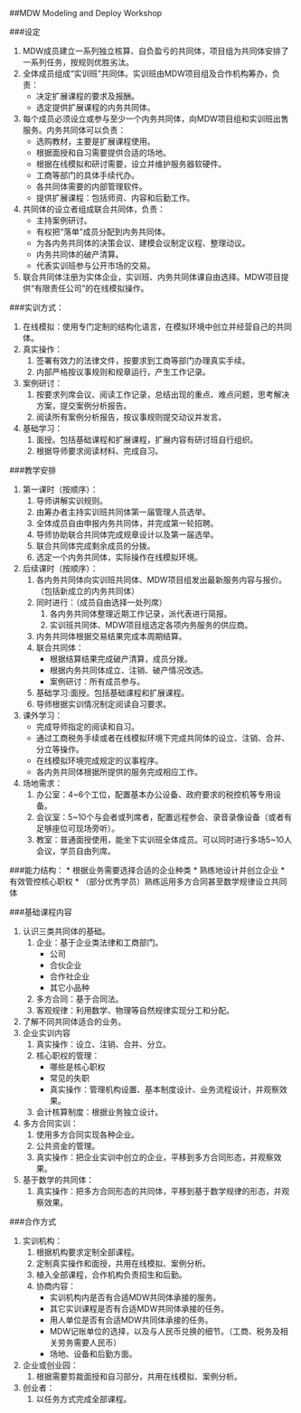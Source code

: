 ##MDW
Modeling and Deploy Workshop

###设定
1. MDW成员建立一系列独立核算、自负盈亏的共同体，项目组为共同体安排了一系列任务，按规则优胜劣汰。
2. 全体成员组成“实训班”共同体。实训班由MDW项目组及合作机构筹办，负责：
	* 决定扩展课程的要求及报酬。
	* 选定提供扩展课程的内务共同体。
3. 每个成员必须设立或参与至少一个内务共同体，向MDW项目组和实训班出售服务。内务共同体可以负责：
	* 选购教材，主要是扩展课程使用。
	* 根据面授和自习需要提供合适的场地。
	* 根据在线模拟和研讨需要，设立并维护服务器软硬件。
	* 工商等部门的具体手续代办。
	* 各共同体需要的内部管理软件。
	* 提供扩展课程：包括师资、内容和后勤工作。
4. 共同体的设立者组成联合共同体，负责：
	* 主持案例研讨。
	* 有权把“落单”成员分配到内务共同体。
	* 为各内务共同体的决策会议、建模会议制定议程、整理动议。
	* 内务共同体的破产清算。
	* 代表实训班参与公开市场的交易。
5. 联合共同体注册为实体企业，实训班、内务共同体课自由选择。MDW项目提供“有限责任公司”的在线模拟操作。

###实训方式：
1. 在线模拟：使用专门定制的结构化语言，在模拟环境中创立并经营自己的共同体。
2. 真实操作：
	1. 签署有效力的法律文件，按要求到工商等部门办理真实手续。
	2. 内部严格按议事规则和规章运行，产生工作记录。
3. 案例研讨：
	1. 按要求列席会议、阅读工作记录，总结出现的重点、难点问题，思考解决方案，提交案例分析报告。
	2. 阅读所有案例分析报告，按议事规则提交动议并发言。
4. 基础学习：
	1. 面授。包括基础课程和扩展课程，扩展内容有研讨班自行组织。
	2. 根据导师要求阅读材料、完成自习。

###教学安排
1. 第一课时（按顺序）：
	1. 导师讲解实训规则。
	2. 由筹办者主持实训班共同体第一届管理人员选举。
	3. 全体成员自由申报内务共同体，并完成第一轮招聘。
	4. 导师协助联合共同体完成规章设计以及第一届选举。
	5. 联合共同体完成剩余成员的分拨。
	6. 选定一个内务共同体，实际操作在线模拟环境。
2. 后续课时（按顺序）：
	1. 各内务共同体向实训班共同体、MDW项目组发出最新服务内容与报价。（包括新成立的内务共同体）
	2. 同时进行：（成员自由选择一处列席）
		1. 各内务共同体整理近期工作记录，派代表进行简报。
		2. 实训班共同体、MDW项目组选定各项内务服务的供应商。
	3. 内务共同体根据交易结果完成本周期结算。
	4. 联合共同体：
		* 根据结算结果完成破产清算，成员分拨。
		* 根据内务共同体成立、注销、破产情况改选。
		* 案例研讨：所有成员参与。
	5. 基础学习:面授。包括基础课程和扩展课程。
	6. 导师根据实训情况制定阅读自习要求。
3. 课外学习：
	* 完成导师指定的阅读和自习。
	* 通过工商税务手续或者在线模拟环境下完成共同体的设立、注销、合并、分立等操作。
	* 在线模拟环境完成规定的议事程序。
	* 各内务共同体根据所提供的服务完成相应工作。
4. 场地需求：
	1. 办公室：4~6个工位，配置基本办公设备、政府要求的税控机等专用设备。
	2. 会议室：5~10个与会者或列席者，配置远程参会、录音录像设备（或者有足够座位可现场旁听）。
	3. 教室：普通面授使用，能坐下实训班全体成员。可以同时进行多场5~10人会议，学员自由列席。

###能力结构：
	* 根据业务需要选择合适的企业种类
	* 熟练地设计并创立企业
	* 有效管控核心职权
	* （部分优秀学员）熟练运用多方合同甚至数学规律设立共同体

###基础课程内容
1. 认识三类共同体的基础。
	1. 企业：基于企业类法律和工商部门。
		* 公司
		* 合伙企业
		* 合作社企业
		* 其它小品种
	2. 多方合同：基于合同法。
	3. 客观规律：利用数学、物理等自然规律实现分工和分配。
2. 了解不同共同体适合的业务。
3. 企业实训内容
	1. 真实操作：设立、注销、合并、分立。
	2. 核心职权的管理：
		* 哪些是核心职权
		* 常见的失职
		* 真实操作：管理机构设置、基本制度设计、业务流程设计，并观察效果。
	3. 会计核算制度：根据业务独立设计。 
4. 多方合同实训：
	1. 使用多方合同实现各种企业。
	2. 公共资金的管理。
	3. 真实操作：把企业实训中创立的企业，平移到多方合同形态，并观察效果。
5. 基于数学的共同体：
	1. 真实操作：把多方合同形态的共同体，平移到基于数学规律的形态，并观察效果。

###合作方式
1. 实训机构：
	1. 根据机构要求定制全部课程。
	2. 定制真实操作和面授，共用在线模拟、案例分析。
	3. 植入全部课程，合作机构负责招生和后勤。
	4. 协商内容：
		* 实训机构内是否有合适MDW共同体承接的服务。
		* 其它实训课程是否有合适MDW共同体承接的任务。
		* 用人单位是否有合适MDW共同体承接的任务。
		* MDW记账单位的选择，以及与人民币兑换的细节。（工商、税务及相关劳务需要人民币）
		* 场地、设备和后勤方面。
2. 企业或创业园：
	1. 根据需要剪裁面授和自习部分，共用在线模拟、案例分析。
3. 创业者：
	1. 以任务方式完成全部课程。